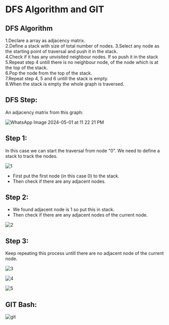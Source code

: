 

# DFS Algorithm and GIT




## DFS Algorithm
1.Declare a array as adjacency matrix.  
2.Define a stack with size of total number of nodes.
3.Select any node as the starting point of traversal and push it in the stack.  
4.Check if it has any unvisited neighbour nodes. If so push it in the stack  
5.Repeat step 4 untill there is no neighbour node, of the node which is at the top of the stack.  
6.Pop the node from the top of the stack.  
7.Repeat step 4, 5 and 6 untill the stack is empty.  
8.When the stack is empty the whole graph is traversed.   
## DFS Step:
An adjacency matrix from this graph:

![WhatsApp Image 2024-05-01 at 11 22 21 PM](https://github.com/AbrarShazid/spring/assets/137707705/17b17249-477f-45c7-9027-1a77f04d2583)

## Step 1:
In this case we can start the traversal from node "0". We need to define a stack to track the nodes.

![1](https://github.com/AbrarShazid/spring/assets/137707705/b9943adf-0f66-457f-a0b1-ca3d77adda92)

* First put the first node (in this case 0) to the stack.
* Then check if there are any adjacent nodes.

## Step 2:
* We found adjacent node is 1 so put this in stack.
* Then check if there are any adjacent nodes of the current node.

![2](https://github.com/AbrarShazid/spring/assets/137707705/11707811-eafd-4b79-bfbc-7a0b0eb51b04)

## Step 3:
Keep repeating this process untill there are no adjacent node of the current node.

![3](https://github.com/AbrarShazid/spring/assets/137707705/ec478822-c243-4836-b546-7afb01ce1292)

![4](https://github.com/AbrarShazid/spring/assets/137707705/bd3349ad-7da0-444d-9123-497711ca94e6)

![5](https://github.com/AbrarShazid/spring/assets/137707705/6ef9b9a5-d9e6-4578-9fa5-cd29616976eb)








## GIT Bash:  


![git](https://github.com/AbrarShazid/spring/assets/137707705/bff2ff9b-4fe5-4a29-adb1-8454d9e19e14)

